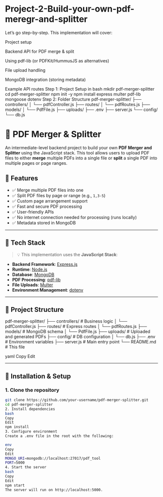 # Project-2-Build-your-own-pdf-meregr-and-splitter
Let’s go step-by-step. This implementation will cover:

Project setup

Backend API for PDF merge & split

Using pdf-lib (or PDFKit/HummusJS as alternatives)

File upload handling

MongoDB integration (storing metadata)

Example API routes
Step 1: Project Setup in bash 
mkdir pdf-merger-splitter
cd pdf-merger-splitter
npm init -y
npm install express multer pdf-lib mongoose dotenv
Step 2: Folder Structure
pdf-merger-splitter/
├── controllers/
│   └── pdfController.js
├── routes/
│   └── pdfRoutes.js
├── models/
│   └── PdfFile.js
├── uploads/
├── .env
├── server.js
└── config/
    └── db.js


# 📄 PDF Merger & Splitter

An intermediate-level backend project to build your own **PDF Merger and Splitter** using the JavaScript stack. This tool allows users to upload PDF files to either **merge** multiple PDFs into a single file or **split** a single PDF into multiple pages or page ranges.

## 🚀 Features

- ✅ Merge multiple PDF files into one
- ✅ Split PDF files by page or range (e.g., `1,3-5`)
- ✅ Custom page arrangement support
- ✅ Fast and secure PDF processing
- ✅ User-friendly APIs
- ✅ No internet connection needed for processing (runs locally)
- ✅ Metadata stored in MongoDB

---

## 🧰 Tech Stack

> 💡 This implementation uses the **JavaScript Stack**:

- **Backend Framework**: [Express.js](https://expressjs.com/)
- **Runtime**: [Node.js](https://nodejs.org/)
- **Database**: [MongoDB](https://www.mongodb.com/)
- **PDF Processing**: [pdf-lib](https://pdf-lib.js.org/)
- **File Uploads**: [Multer](https://github.com/expressjs/multer)
- **Environment Management**: [dotenv](https://github.com/motdotla/dotenv)

---

## 📁 Project Structure

pdf-merger-splitter/
├── controllers/ # Business logic
│ └── pdfController.js
├── routes/ # Express routes
│ └── pdfRoutes.js
├── models/ # MongoDB schema
│ └── PdfFile.js
├── uploads/ # Uploaded and generated PDFs
├── config/ # DB configuration
│ └── db.js
├── .env # Environment variables
├── server.js # Main entry point
└── README.md # This file

yaml
Copy
Edit

---

## 🔧 Installation & Setup

### 1. Clone the repository

```bash
git clone https://github.com/your-username/pdf-merger-splitter.git
cd pdf-merger-splitter
2. Install dependencies
bash
Copy
Edit
npm install
3. Configure environment
Create a .env file in the root with the following:

env
Copy
Edit
MONGO_URI=mongodb://localhost:27017/pdf_tool
PORT=5000
4. Start the server
bash
Copy
Edit
npm start
The server will run on http://localhost:5000.
